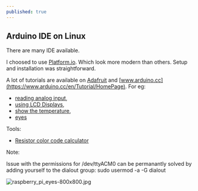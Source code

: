 ```yaml
---
published: true
---
```

## Arduino IDE on Linux

There are many IDE available.

I choosed to use [Platform.io](http://platformio.org/get-started).
Which look more modern than others. Setup and installation was straightforward.

A lot of tutorials are available on [Adafruit](https://learn.adafruit.com/category/learn-arduino) and [www.arduino.cc](https://www.arduino.cc/en/Tutorial/HomePage). For eg:
- [reading analog input](https://www.arduino.cc/en/Tutorial/AnalogInput),
- [using LCD Displays](https://learn.adafruit.com/adafruit-arduino-lesson-11-lcd-displays-1),
- [show the temperature](https://learn.adafruit.com/adafruit-arduino-lesson-11-lcd-displays-1),
- [eyes](https://www.adafruit.com/product/3356)


Tools:
- [Resistor color code calculator](http://www.hobby-hour.com/electronics/resistorcalculator.php)

Note:

Issue with the permissions for /dev/ttyACM0 can be permanantly solved by adding yourself to the dialout group: sudo usermod -a -G dialout <user>

![raspberry_pi_eyes-800x800.jpg]({{site.baseurl}}/_posts/raspberry_pi_eyes-800x800.jpg)
